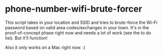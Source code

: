 # phone-number-wifi-brute-forcer
This script takes in your location and SSID and tries to brute-force the Wi-Fi password based on valid area codes/exchanges in your town.
It's in the proof-of-concept phase right now and needs a lot of work (see the to do list). But it'll function!


Also it only works on a Mac right now. :(
